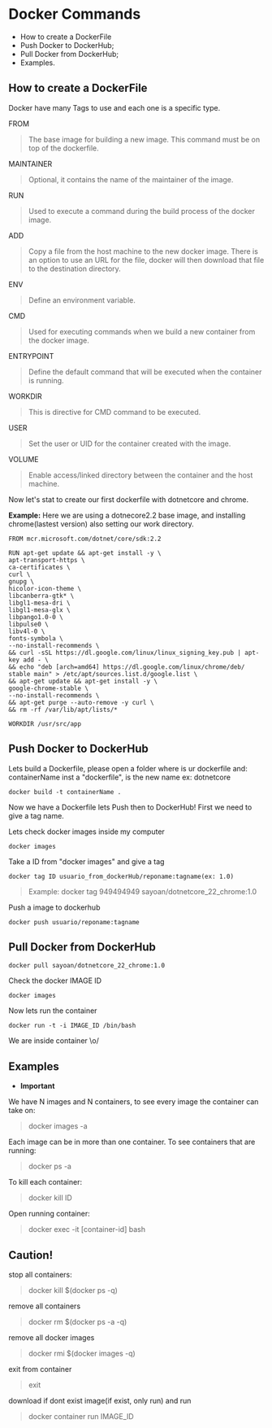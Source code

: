
# Docker Commands

- How to create a DockerFile
- Push Docker to DockerHub;
- Pull Docker from DockerHub;
- Examples.

## How to create a DockerFile
Docker have many Tags to use and each one is a specific type.

FROM
>The base image for building a new image. This command must be on top of the dockerfile.

MAINTAINER
>Optional, it contains the name of the maintainer of the image.

RUN
>Used to execute a command during the build process of the docker image.

ADD
>Copy a file from the host machine to the new docker image. There is an option to use an URL for the file, docker will then download that file to the destination directory.

ENV
>Define an environment variable.

CMD
>Used for executing commands when we build a new container from the docker image.

ENTRYPOINT
>Define the default command that will be executed when the container is running.

WORKDIR
>This is directive for CMD command to be executed.

USER
>Set the user or UID for the container created with the image.

VOLUME
>Enable access/linked directory between the container and the host machine.

Now let's stat to create our first dockerfile with dotnetcore and chrome.

 **Example:**
Here we are using a dotnecore2.2 base image, and installing chrome(lastest version) also setting our work directory.

    FROM mcr.microsoft.com/dotnet/core/sdk:2.2
    
    RUN apt-get update && apt-get install -y \
    apt-transport-https \
    ca-certificates \
    curl \
    gnupg \
    hicolor-icon-theme \
    libcanberra-gtk* \
    libgl1-mesa-dri \
    libgl1-mesa-glx \
    libpango1.0-0 \
    libpulse0 \
    libv4l-0 \
    fonts-symbola \
    --no-install-recommends \
    && curl -sSL https://dl.google.com/linux/linux_signing_key.pub | apt-key add - \
    && echo "deb [arch=amd64] https://dl.google.com/linux/chrome/deb/ stable main" > /etc/apt/sources.list.d/google.list \
    && apt-get update && apt-get install -y \
    google-chrome-stable \
    --no-install-recommends \
    && apt-get purge --auto-remove -y curl \
    && rm -rf /var/lib/apt/lists/*
    
    WORKDIR /usr/src/app
	

## Push Docker to DockerHub

Lets build a Dockerfile, please open a folder where is ur dockerfile and:
containerName inst a "dockerfile", is the new name ex: dotnetcore

    docker build -t containerName .

Now we have a Dockerfile lets Push then to DockerHub!
First we need to give a tag name.

Lets check docker images inside my computer

    docker images

Take a ID from "docker images" and give a tag 

    docker tag ID usuario_from_dockerHub/reponame:tagname(ex: 1.0)
>Example: docker tag 949494949 sayoan/dotnetcore_22_chrome:1.0

Push a image to dockerhub

    docker push usuario/reponame:tagname


## Pull Docker from DockerHub

    docker pull sayoan/dotnetcore_22_chrome:1.0
Check the docker IMAGE ID

    docker images

Now lets run the container

    docker run -t -i IMAGE_ID /bin/bash

We are inside container \o/

## Examples


- **Important**

We have N images and N containers, to see every image the container can take on:

>docker images -a

Each image can be in more than one container. To see containers that are running:

>docker ps -a

To kill each container:

>docker kill ID 

Open running container:

>docker exec -it [container-id] bash

## Caution!
stop all containers:
>docker kill $(docker ps -q)

remove all containers
>docker rm $(docker ps -a -q)

remove all docker images
>docker rmi $(docker images -q)

exit from container
>exit

download if dont exist image(if exist, only run) and run
>docker container run IMAGE_ID
